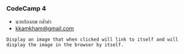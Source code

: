 ### CodeCamp 4

- นายก้องภพ กล่ำคำ
- kkamkham@gmail.com

```
Display an image that when clicked will link to itself and will display the image in the browser by itself.
```
